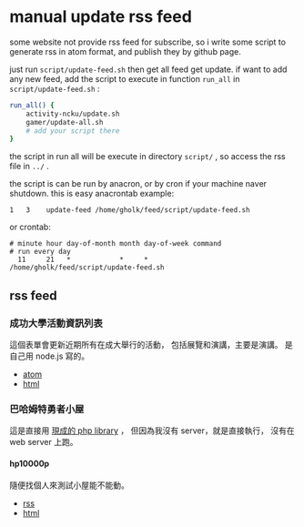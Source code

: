 # manual update rss feed
some website not provide rss feed for subscribe,
so i write some script to generate rss in atom format,
and publish they by github page.

just run `script/update-feed.sh` 
then get all feed get update.
if want to add any new feed,
add the script to execute 
in function `run_all` in `script/update-feed.sh` :

```sh
run_all() {
    activity-ncku/update.sh
    gamer/update-all.sh
    # add your script there
}
```

the script in run all will be execute
in directory `script/` ,
so access the rss file in `../` .

the script is can be run by anacron,
or by cron if your machine naver shutdown.
this is easy anacrontab example:

```anacrontab
1   3    update-feed /home/gholk/feed/script/update-feed.sh
```

or crontab:

```crontab
# minute hour day-of-month month day-of-week command
# run every day
  11     21   *            *     *           /home/gholk/feed/script/update-feed.sh
```

## rss feed

<link rel="alternate" type="application/atom+xml" href="list.atom">

### 成功大學活動資訊列表
這個表單會更新近期所有在成大舉行的活動，
包括展覽和演講，主要是演講。
是自己用 node.js 寫的。

* [atom](http://gholk.github.io/feed/activity-ncku.atom)
* [html](http://activity.ncku.edu.tw)

### 巴哈姆特勇者小屋
這是直接用 [現成的 php library][gamer-to-rss] ，
但因為我沒有 server，就是直接執行，
沒有在 web server 上跑。

[gamer-to-rss]: https://github.com/wsmwason/gamer-to-rss

#### hp10000p
隨便找個人來測試小屋能不能動。
* [rss](http://gholk.github.io/feed/gamer-hp10000p.rss)
* [html](http://home.gamer.com.tw/homeindex.php?owner=hp10000p)
